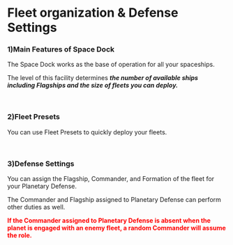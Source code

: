 # Fleet organization & Defense Settings

### 1)Main Features of Space Dock

 The Space Dock works as the base of operation for all your spaceships.

The level of this facility determines ***the number of available ships including Flagships and the size of fleets you can deploy.***

<br>

### 2)Fleet Presets

 You can use Fleet Presets to quickly deploy your fleets.

<br>

### 3)Defense Settings

 You can assign the Flagship, Commander, and Formation of the fleet for your Planetary Defense.

The Commander and Flagship assigned to Planetary Defense can perform other duties as well.

<font color="red">**If the Commander assigned to Planetary Defense is absent when the planet is engaged with an enemy fleet, a random Commander will assume the role.**</font>